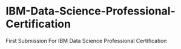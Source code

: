 # IBM-Data-Science-Professional-Certification

First Submission For IBM Data Science Professional Certification
